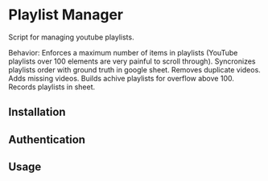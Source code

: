 # Playlist Manager
Script for managing youtube playlists.

Behavior:
Enforces a maximum number of items in playlists (YouTube playlists over 100 elements are very painful to scroll through).
Syncronizes playlists order with ground truth in google sheet.
Removes duplicate videos.
Adds missing videos.
Builds achive playlists for overflow above 100.
Records playlists in sheet.

## Installation

## Authentication

## Usage
